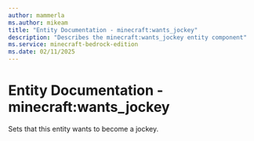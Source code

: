 ```yaml
---
author: mammerla
ms.author: mikeam
title: "Entity Documentation - minecraft:wants_jockey"
description: "Describes the minecraft:wants_jockey entity component"
ms.service: minecraft-bedrock-edition
ms.date: 02/11/2025 
---
```


# Entity Documentation - minecraft:wants_jockey

Sets that this entity wants to become a jockey.
